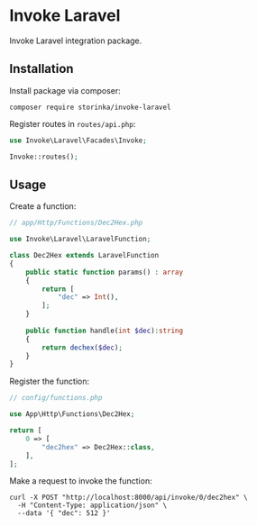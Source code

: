 # Invoke Laravel

Invoke Laravel integration package.

## Installation

Install package via composer:

```shell
composer require storinka/invoke-laravel
```

Register routes in `routes/api.php`:

```php
use Invoke\Laravel\Facades\Invoke;

Invoke::routes();
```

## Usage

Create a function:

```php
// app/Http/Functions/Dec2Hex.php

use Invoke\Laravel\LaravelFunction;

class Dec2Hex extends LaravelFunction
{
    public static function params() : array
    {
        return [
            "dec" => Int(),
        ];
    }
    
    public function handle(int $dec):string
    {
        return dechex($dec);
    }
}
```

Register the function:

```php
// config/functions.php

use App\Http\Functions\Dec2Hex;

return [
    0 => [
        "dec2hex" => Dec2Hex::class,
    ],
];
```

Make a request to invoke the function:

```shell
curl -X POST "http://localhost:8000/api/invoke/0/dec2hex" \
  -H "Content-Type: application/json" \
  --data '{ "dec": 512 }'
```

